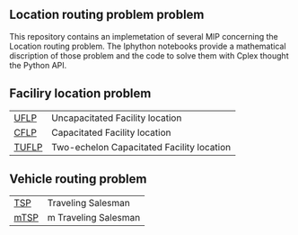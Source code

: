 Location routing problem problem
---

This repository contains an implemetation of several MIP concerning the Location routing problem. The Iphython notebooks provide a mathematical discription of those problem and the code to solve them with Cplex thought the Python API.

## Faciliry location problem

|||
|--|--|
|[UFLP](./linear_programming_facility_location/1_UFLP.ipynb)|Uncapacitated Facility location|
|[CFLP](./linear_programming_facility_location/2_CFLP.ipynb)|Capacitated Facility location|
|[TUFLP](./linear_programming_facility_location/3_TUFLP.ipynb)|Two-echelon Capacitated Facility location|

## Vehicle routing problem

|||
|--|--|
|[TSP](./linear_programming_vehicle_routing/1_TSP.ipynb)|Traveling Salesman|
|[mTSP](./linear_programming_vehicle_routing/2_mTSP.ipynb)|m Traveling Salesman|
